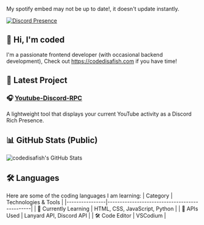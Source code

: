 My spotify embed may not be up to date!, it doesn't update instantly.

[![Discord Presence](https://lanyard.cnrad.dev/api/1375894187152642088?showDisplayName=true)](https://discord.com/users/1375894187152642088)

## 👋 Hi, I'm coded
I'm a passionate frontend developer (with occasional backend development), Check out https://codedisafish.com if you have time!

## 🚀 Latest Project
### 🎧 [Youtube-Discord-RPC](https://github.com/codedisafish/Youtube-Discord-RPC)
A lightweight tool that displays your current YouTube activity as a Discord Rich Presence. 

## 📊 GitHub Stats (Public) 
![codedisafish's GitHub Stats](https://github-readme-stats.vercel.app/api?username=codedisafish&show_icons=true&theme=tokyonight)

## 🛠️ Languages
Here are some of the coding languages I am learning:
| Category        | Technologies & Tools                          |
|----------------|-----------------------------------------------|
| 🌱 Currently Learning | HTML, CSS, JavaScript, Python               |
| 🔌 APIs Used     | Lanyard API, Discord API                     |
| 🛠️ Code Editor   | VSCodium                                      |

